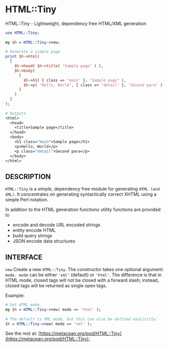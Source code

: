 # HTML::Tiny

HTML::Tiny - Lightweight, dependency free HTML/XML generation

```perl
use HTML::Tiny;
 
my $h = HTML::Tiny->new;
 
# Generate a simple page
print $h->html(
  [
    $h->head( $h->title( 'Sample page' ) ),
    $h->body(
      [
        $h->h1( { class => 'main' }, 'Sample page' ),
        $h->p( 'Hello, World', { class => 'detail' }, 'Second para' )
      ]
    )
  ]
);
 
# Outputs
<html>
  <head>
    <title>Sample page</title>
  </head>
  <body>
    <h1 class="main">Sample page</h1>
    <p>Hello, World</p>
    <p class="detail">Second para</p>
  </body>
</html>
```

## DESCRIPTION

`HTML::Tiny` is a simple, dependency free module for generating `HTML (and XML)`. It concentrates on generating syntactically correct XHTML using a simple Perl notation.

In addition to the HTML generation functions utility functions are provided to

- encode and decode URL encoded strings
- entity encode HTML
- build query strings
- JSON encode data structures

## INTERFACE

`new`
Create a new `HTML::Tiny`. The constructor takes one optional argument: `mode. mode` can be either `'xml'` (default) or `'html'`. The difference is that in HTML mode, closed tags will not be closed with a forward slash; instead, closed tags will be returned as single open tags.

Example:

```perl
# Set HTML mode.
my $h = HTML::Tiny->new( mode => 'html' );
 
# The default is XML mode, but this can also be defined explicitly.
$h = HTML::Tiny->new( mode => 'xml' );
```

See the rest at: [https://metacpan.org/pod/HTML::Tiny](https://metacpan.org/pod/HTML::Tiny);